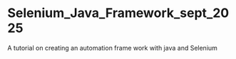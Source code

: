 # Selenium_Java_Framework_sept_2025
A tutorial on creating an automation frame work with java and Selenium
